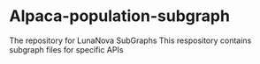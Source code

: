 # Alpaca-population-subgraph
The repository for LunaNova SubGraphs
This respository contains subgraph files for specific APIs
